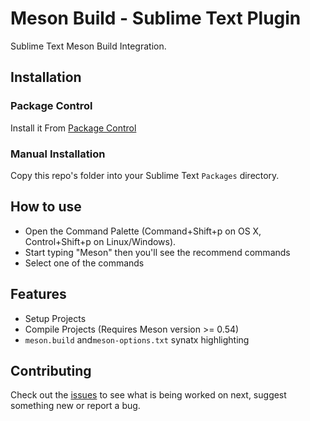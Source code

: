 # Meson Build - Sublime Text Plugin

Sublime Text Meson Build Integration.

## Installation

### Package Control

Install it From [Package Control](https://packagecontrol.io/)

### Manual Installation

Copy this repo's folder into your Sublime Text `Packages` directory.

## How to use

- Open the Command Palette (Command+Shift+p on OS X, Control+Shift+p on Linux/Windows).
- Start typing "Meson" then you'll see the recommend commands
- Select one of the commands

## Features

- Setup Projects 
- Compile Projects (Requires Meson version >= 0.54)
- `meson.build` and`meson-options.txt` synatx highlighting

## Contributing

Check out the [issues](https://github.com/colinkiama/sublime-meson/issues) to see what is being worked on next, suggest something new or report a bug.
